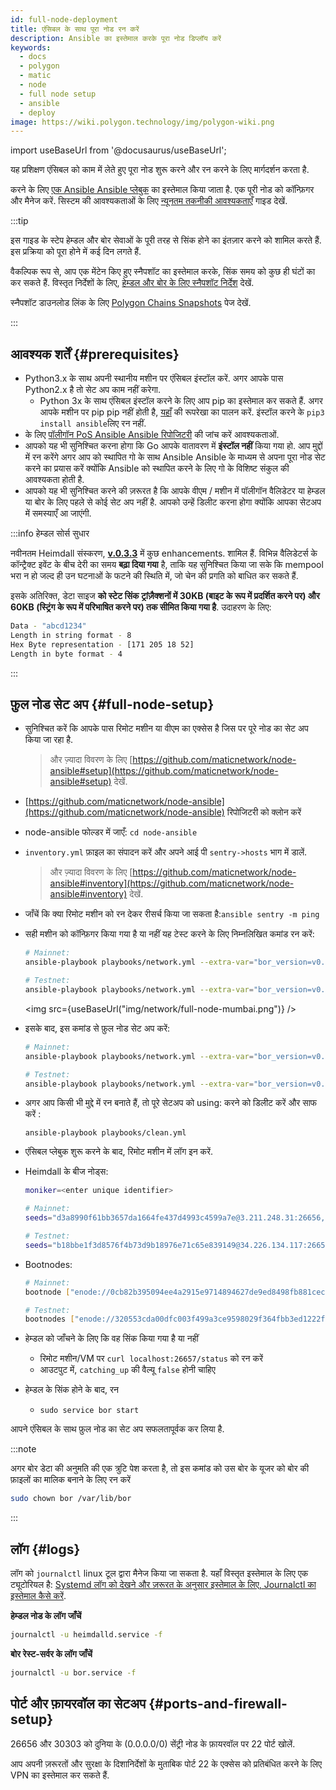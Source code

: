 ```yaml
---
id: full-node-deployment
title: एंसिबल के साथ पूरा नोड रन करें
description: Ansible का इस्तेमाल करके पूरा नोड डिप्लॉय करें
keywords:
  - docs
  - polygon
  - matic
  - node
  - full node setup
  - ansible
  - deploy
image: https://wiki.polygon.technology/img/polygon-wiki.png
---
```


import useBaseUrl from '@docusaurus/useBaseUrl';

यह प्रशिक्षण एंसिबल को काम में लेते हुए पूरा नोड शुरू करने और रन करने के लिए मार्गदर्शन करता है.

करने के लिए [एक Ansible Ansible प्लेबुक](https://docs.ansible.com/ansible/latest/user_guide/playbooks_intro.html) का इस्तेमाल किया जाता है. एक पूरी नोड को कॉन्फ़िगर और मैनेज करें. सिस्टम की आवश्यकताओं के लिए [न्यूनतम तकनीकी आवश्यकताएँ](technical-requirements.md) गाइड देखें.

:::tip

इस गाइड के स्टेप हेम्डल और बोर सेवाओं के पूरी तरह से सिंक होने का इंतज़ार करने को शामिल करते हैं. इस प्रक्रिया को पूरा होने में कई दिन लगते हैं.

वैकल्पिक रूप से, आप एक मेंटेन किए हुए स्नैपशॉट का इस्तेमाल करके, सिंक समय को कुछ ही घंटों का कर सकते हैं. विस्तृत निर्देशों के लिए, [<ins>हेम्डल और बोर के लिए स्नैपशॉट निर्देश</ins>](/docs/develop/network-details/snapshot-instructions-heimdall-bor) देखें.

स्नैपशॉट डाउनलोड लिंक के लिए [<ins>Polygon Chains Snapshots</ins>](https://snapshot.polygon.technology/) पेज देखें.

:::

## आवश्यक शर्तें {#prerequisites}

- Python3.x के साथ अपनी स्थानीय मशीन पर एंसिबल इंस्टॉल करें. अगर आपके पास Python2.x है तो सेट अप काम नहीं करेगा.
    - Python 3x के साथ एंसिबल इंस्टॉल करने के लिए आप pip का इस्तेमाल कर सकते हैं. अगर आपके मशीन पर pip pip नहीं होती है, [यहाँ](https://pip.pypa.io/en/stable/) की रूपरेखा का पालन करें. इंस्टॉल करने के `pip3 install ansible`लिए रन नहीं.
- के लिए [पॉलीगॉन PoS Ansible Ansible रिपोजिटरी](https://github.com/maticnetwork/node-ansible#requirements) की जांच करें आवश्यकताओं.
- आपको यह भी सुनिश्चित करना होगा कि Go आपके वातावरण में **इंस्टॉल नहीं** किया गया हो. आप मुद्दों में रन करेंगे अगर आप को स्थापित गो के साथ Ansible Ansible के माध्यम से अपना पूरा नोड सेट करने का प्रयास करें क्योंकि Ansible को स्थापित करने के लिए गो के विशिष्ट संकुल की आवश्यकता होती है.
- आपको यह भी सुनिश्चित करने की ज़रूरत है कि आपके वीएम / मशीन में पॉलीगॉन वैलिडेटर या हेम्डल या बोर के लिए पहले से कोई सेट अप नहीं है. आपको उन्हें डिलीट करना होगा क्योंकि आपका सेटअप में समस्याएँ आ जाएंगी.

:::info हेम्डल सोर्स सुधार

नवीनतम Heimdall संस्करण, **[v.0.3.3](https://github.com/maticnetwork/heimdall/releases/tag/v0.3.3)** में कुछ enhancements. शामिल हैं. विभिन्न वैलिडेटर्स के कॉन्ट्रैक्ट इवेंट के बीच देरी का समय **बढ़ा दिया गया** है, ताकि यह सुनिश्चित किया जा सके कि mempool भरा न हो जल्द ही उन घटनाओं के फटने की स्थिति में, जो चेन की प्रगति को बाधित कर सकते हैं.

इसके अतिरिक्त, डेटा साइज **को स्टेट सिंक ट्रांज़ैक्शनों में 30KB (बाइट के रूप में प्रदर्शित करने पर) और 60KB (स्ट्रिंग के रूप में परिभाषित करने पर) तक सीमित किया गया है**.
उदाहरण के लिए:

```bash
Data - "abcd1234"
Length in string format - 8
Hex Byte representation - [171 205 18 52]
Length in byte format - 4
```
:::

## फ़ुल नोड सेट अप {#full-node-setup}

- सुनिश्चित करें कि आपके पास रिमोट मशीन या वीएम का एक्सेस है जिस पर पूरे नोड का सेट अप किया जा रहा है.
  > और ज़्यादा विवरण के लिए [https://github.com/maticnetwork/node-ansible#setup](https://github.com/maticnetwork/node-ansible#setup) देखें.
- [https://github.com/maticnetwork/node-ansible](https://github.com/maticnetwork/node-ansible) रिपोजिटरी को क्लोन करें
- node-ansible फोल्डर में जाएँ: `cd node-ansible`
- `inventory.yml` फ़ाइल का संपादन करें और अपने आई पी `sentry->hosts` भाग में डालें.
  > और ज़्यादा विवरण के लिए [https://github.com/maticnetwork/node-ansible#inventory](https://github.com/maticnetwork/node-ansible#inventory) देखें.
- जाँचें कि क्या रिमोट मशीन को रन देकर रीसर्च किया जा सकता है:`ansible sentry -m ping`
- सही मशीन को कॉन्फ़िगर किया गया है या नहीं यह टेस्ट करने के लिए निम्नलिखित कमांड रन करें:

  ```bash
  # Mainnet:
  ansible-playbook playbooks/network.yml --extra-var="bor_version=v0.3.7 heimdall_version=v0.3.3 network=mainnet node_type=sentry" --list-hosts

  # Testnet:
  ansible-playbook playbooks/network.yml --extra-var="bor_version=v0.3.7 heimdall_version=v0.3.3 network=mumbai node_type=sentry" --list-hosts
  ```

  <img src={useBaseUrl("img/network/full-node-mumbai.png")} />

- इसके बाद, इस कमांड से फ़ुल नोड सेट अप करें:

  ```bash
  # Mainnet:
  ansible-playbook playbooks/network.yml --extra-var="bor_version=v0.3.7 heimdall_version=v0.3.3 network=mainnet node_type=sentry"

  # Testnet:
  ansible-playbook playbooks/network.yml --extra-var="bor_version=v0.3.7 heimdall_version=v0.3.3 network=mumbai node_type=sentry"
  ```

- अगर आप किसी भी मुद्दे में रन बनाते हैं, तो पूरे सेटअप को using: करने को डिलीट करें और साफ करें :
  ```
  ansible-playbook playbooks/clean.yml
  ```

- एंसिबल प्लेबुक शुरू करने के बाद, रिमोट मशीन में लॉग इन करें.

- Heimdall के बीज नोड्स:

  ```bash
  moniker=<enter unique identifier>

  # Mainnet:
  seeds="d3a8990f61bb3657da1664fe437d4993c4599a7e@3.211.248.31:26656,d3d7d397339c9126235dfab11bf925e269776f4f@3.212.183.151:26656,68254d33685fad151e45bfe1ed33d538ba6ec8cb@3.93.224.197:26656,d26c54ebbf274896f12977bb13d83ac1237a8226@184.73.124.158:26656,f4f605d60b8ffaaf15240564e58a81103510631c@159.203.9.164:26656,4fb1bc820088764a564d4f66bba1963d47d82329@44.232.55.71:26656,2eadba4be3ce47ac8db0a3538cb923b57b41c927@35.199.4.13:26656,25f5f65a09c56e9f1d2d90618aa70cd358aa68da@35.230.116.151:26656,3b23b20017a6f348d329c102ddc0088f0a10a444@35.221.13.28:26656"

  # Testnet:
  seeds="b18bbe1f3d8576f4b73d9b18976e71c65e839149@34.226.134.117:26656,4cd60c1d76e44b05f7dfd8bab3f447b119e87042@54.147.31.250:26656,7a6c7b5d25b13ce3448b047dbebeb1a19cc2e092@18.213.200.99:26656"
  ```
- Bootnodes:

  ```bash
  # Mainnet:
  bootnode ["enode://0cb82b395094ee4a2915e9714894627de9ed8498fb881cec6db7c65e8b9a5bd7f2f25cc84e71e89d0947e51c76e85d0847de848c7782b13c0255247a6758178c@44.232.55.71:30303,enode://88116f4295f5a31538ae409e4d44ad40d22e44ee9342869e7d68bdec55b0f83c1530355ce8b41fbec0928a7d75a5745d528450d30aec92066ab6ba1ee351d710@159.203.9.164:30303","enode://4be7248c3a12c5f95d4ef5fff37f7c44ad1072fdb59701b2e5987c5f3846ef448ce7eabc941c5575b13db0fb016552c1fa5cca0dda1a8008cf6d63874c0f3eb7@3.93.224.197:30303","enode://32dd20eaf75513cf84ffc9940972ab17a62e88ea753b0780ea5eca9f40f9254064dacb99508337043d944c2a41b561a17deaad45c53ea0be02663e55e6a302b2@3.212.183.151:30303"]

  # Testnet:
  bootnodes ["enode://320553cda00dfc003f499a3ce9598029f364fbb3ed1222fdc20a94d97dcc4d8ba0cd0bfa996579dcc6d17a534741fb0a5da303a90579431259150de66b597251@54.147.31.250:30303","enode://f0f48a8781629f95ff02606081e6e43e4aebd503f3d07fc931fad7dd5ca1ba52bd849a6f6c3be0e375cf13c9ae04d859c4a9ae3546dc8ed4f10aa5dbb47d4998@34.226.134.117:30303"]
  ```

- हेम्डल को जाँचने के लिए कि वह सिंक किया गया है या नहीं
    - रिमोट मशीन/VM पर `curl localhost:26657/status` को रन करें
    - आउटपुट में, `catching_up` की वैल्यू `false` होनी चाहिए

- हेम्डल के सिंक होने के बाद, रन
    - `sudo service bor start`

आपने एंसिबल के साथ फ़ुल नोड का सेट अप सफलतापूर्वक कर लिया है.

:::note

अगर बोर डेटा की अनुमति की एक त्रुटि पेश करता है, तो इस कमांड को उस बोर के यूजर को बोर की फ़ाइलों का मालिक बनाने के लिए रन करें

```bash
sudo chown bor /var/lib/bor
```

:::
## लॉग {#logs}

लॉग को `journalctl` linux टूल द्वारा मैनेज किया जा सकता है. यहाँ विस्तृत इस्तेमाल के लिए एक ट्यूटोरियल है: [Systemd लॉग को देखने और ज़रूरत के अनुसार इस्तेमाल के लिए, Journalctl का इस्तेमाल कैसे करें](https://www.digitalocean.com/community/tutorials/how-to-use-journalctl-to-view-and-manipulate-systemd-logs).

**हेम्डल नोड के लॉग जाँचें**

```bash
journalctl -u heimdalld.service -f
```

**बोर रेस्ट-सर्वर के लॉग जाँचें**

```bash
journalctl -u bor.service -f
```

## पोर्ट और फ़ायरवॉल का सेटअप {#ports-and-firewall-setup}

26656 और 30303 को दुनिया के (0.0.0.0/0) सेंट्री नोड के फ़ायरवॉल पर 22 पोर्ट खोलें.

आप अपनी ज़रूरतों और सुरक्षा के दिशानिर्देशों के मुताबिक पोर्ट 22 के एक्सेस को प्रतिबंधित करने के लिए VPN का इस्तेमाल कर सकते हैं.